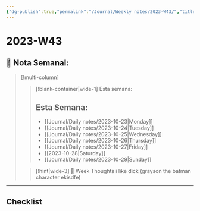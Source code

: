 ```yaml
---
{"dg-publish":true,"permalink":"/Journal/Weekly notes/2023-W43/","title":"2023-W43","tags":["NoteType/Weekly"],"updated":"2023-11-05T22:03:52.004-05:00"}
---
```



# 2023-W43

## 📅 Nota Semanal:

> [!multi-column]
> 
> > [!blank-container|wide-1] Esta semana:
> > ## Esta Semana:
> >- [[Journal/Daily notes/2023-10-23\|Monday]]
> > - [[Journal/Daily notes/2023-10-24\|Tuesday]]
> > - [[Journal/Daily notes/2023-10-25\|Wednesday]]
> > - [[Journal/Daily notes/2023-10-26\|Thursday]]
> > - [[Journal/Daily notes/2023-10-27\|Friday]]
> > - [[2023-10-28\|Saturday]]
> > - [[Journal/Daily notes/2023-10-29\|Sunday]]
> 
> > [!hint|wide-3] 💭 Week Thoughts
> > i like dick (grayson the batman character ekisdfe)

- - - 

## Checklist
